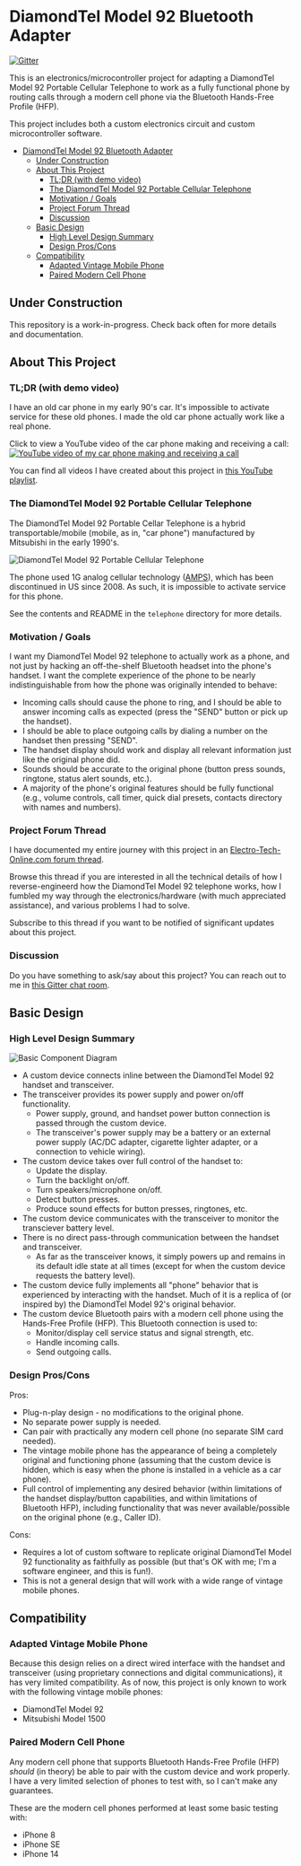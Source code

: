 # DiamondTel Model 92 Bluetooth Adapter

[![Gitter](https://badges.gitter.im/UselessPickles/diamondtel-m92-bluetooth.svg)](https://gitter.im/UselessPickles/diamondtel-m92-bluetooth?utm_source=badge&utm_medium=badge&utm_campaign=pr-badge)

This is an electronics/microcontroller project for adapting a DiamondTel Model 92 Portable Cellular Telephone to work as a fully functional phone by routing calls through a modern cell phone via the Bluetooth Hands-Free Profile (HFP).

This project includes both a custom electronics circuit and custom microcontroller software.

- [DiamondTel Model 92 Bluetooth Adapter](#diamondtel-model-92-bluetooth-adapter)
  - [Under Construction](#under-construction)
  - [About This Project](#about-this-project)
    - [TL;DR (with demo video)](#tldr-with-demo-video)
    - [The DiamondTel Model 92 Portable Cellular Telephone](#the-diamondtel-model-92-portable-cellular-telephone)
    - [Motivation / Goals](#motivation--goals)
    - [Project Forum Thread](#project-forum-thread)
    - [Discussion](#discussion)
  - [Basic Design](#basic-design)
    - [High Level Design Summary](#high-level-design-summary)
    - [Design Pros/Cons](#design-proscons)
  - [Compatibility](#compatibility)
    - [Adapted Vintage Mobile Phone](#adapted-vintage-mobile-phone)
    - [Paired Modern Cell Phone](#paired-modern-cell-phone)


## Under Construction

This repository is a work-in-progress. Check back often for more details and documentation.

## About This Project

### TL;DR (with demo video)

I have an old car phone in my early 90's car. It's impossible to activate service for these old phones. I made the old car phone actually work like a real phone.

Click to view a YouTube video of the car phone making and receiving a call:
[![YouTube video of my car phone making and receiving a call](https://img.youtube.com/vi/gLl7hv3KAa0/0.jpg)](https://www.youtube.com/watch?v=gLl7hv3KAa0)

You can find all videos I have created about this project in [this YouTube playlist](https://www.youtube.com/playlist?list=PLOlio4FadqvQEWHDXaJHlkvHigROk-RNV).

### The DiamondTel Model 92 Portable Cellular Telephone

The DiamondTel Model 92 Portable Cellar Telephone is a hybrid transportable/mobile (mobile, as in, "car phone") manufactured by Mitsubishi in the early 1990's. 

![DiamondTel Model 92 Portable Cellular Telephone](readme/DiamondTel_Model_92.JPG)

The phone used 1G analog cellular technology ([AMPS](https://en.wikipedia.org/wiki/Advanced_Mobile_Phone_System)), which has been discontinued in US since 2008. As such, it is impossible to activate service for this phone. 

See the contents and README in the `telephone` directory for more details.

### Motivation / Goals

I want my DiamondTel Model 92 telephone to actually work as a phone, and not just by hacking an off-the-shelf Bluetooth headset into the phone's handset. I want the complete experience of the phone to be nearly indistinguishable from how the phone was originally intended to behave:

- Incoming calls should cause the phone to ring, and I should be able to answer incoming calls as expected (press the "SEND" button or pick up the handset).
- I should be able to place outgoing calls by dialing a number on the handset then pressing "SEND".
- The handset display should work and display all relevant information just like the original phone did.
- Sounds should be accurate to the original phone (button press sounds, ringtone, status alert sounds, etc.).
- A majority of the phone's original features should be fully functional (e.g., volume controls, call timer, quick dial presets, contacts directory with names and numbers).

### Project Forum Thread

I have documented my entire journey with this project in an [Electro-Tech-Online.com forum thread](https://www.electro-tech-online.com/threads/making-a-bluetooth-adapter-for-a-car-phone-from-the-90s.162764/).

Browse this thread if you are interested in all the technical details of how I reverse-engineerd how the DiamondTel Model 92 telephone works, how I fumbled my way through the electronics/hardware (with much appreciated assistance), and various problems I had to solve.

Subscribe to this thread if you want to be notified of significant updates about this project.

### Discussion

Do you have something to ask/say about this project? You can reach out to me in [this Gitter chat room](https://gitter.im/UselessPickles/diamondtel-m92-bluetooth).

## Basic Design

### High Level Design Summary

![Basic Component Diagram](readme/basic_component_diagram.png)

- A custom device connects inline between the DiamondTel Model 92 handset and transceiver.
- The transceiver provides its power supply and power on/off functionality.
    - Power supply, ground, and handset power button connection is passed through the custom device.
    - The transceiver's power supply may be a battery or an external power supply (AC/DC adapter, cigarette lighter adapter, or a connection to vehicle wiring).
- The custom device takes over full control of the handset to:
    - Update the display.
    - Turn the backlight on/off.
    - Turn speakers/microphone on/off.
    - Detect button presses.
    - Produce sound effects for button presses, ringtones, etc.
- The custom device communicates with the transceiver to monitor the transciever battery level.    
- There is no direct pass-through communication between the handset and transceiver.
    - As far as the transceiver knows, it simply powers up and remains in its default idle state at all times (except for when the custom device requests the battery level).
- The custom device fully implements all "phone" behavior that is experienced by interacting with the handset. Much of it is a replica of (or inspired by) the DiamondTel Model 92's original behavior.
- The custom device Bluetooth pairs with a modern cell phone using the Hands-Free Profile (HFP). This Bluetooth connection is used to:
    - Monitor/display cell service status and signal strength, etc.
    - Handle incoming calls.
    - Send outgoing calls.
    
### Design Pros/Cons

Pros:

- Plug-n-play design - no modifications to the original phone.
- No separate power supply is needed.
- Can pair with practically any modern cell phone (no separate SIM card needed).
- The vintage mobile phone has the appearance of being a completely original and functioning phone (assuming that the custom device is hidden, which is easy when the phone is installed in a vehicle as a car phone).
- Full control of implementing any desired behavior (within limitations of the handset display/button capabilities, and within limitations of Bluetooth HFP), including functionality that was never available/possible on the original phone (e.g., Caller ID).

Cons:

- Requires a lot of custom software to replicate original DiamondTel Model 92 functionality as faithfully as possible (but that's OK with me; I'm a software engineer, and this is fun!).
- This is not a general design that will work with a wide range of vintage mobile phones.

## Compatibility

### Adapted Vintage Mobile Phone

Because this design relies on a direct wired interface with the handset and transceiver (using proprietary connections and digital communications), it has very limited compatibility. As of now, this project is only known to work with the following vintage mobile phones:

- DiamondTel Model 92
- Mitsubishi Model 1500

### Paired Modern Cell Phone

Any modern cell phone that supports Bluetooth Hands-Free Profile (HFP) _should_ (in theory) be able to pair with the custom device and work properly. I have a very limited selection of phones to test with, so I can't make any guarantees.

These are the modern cell phones performed at least some basic testing with:

- iPhone 8
- iPhone SE
- iPhone 14

